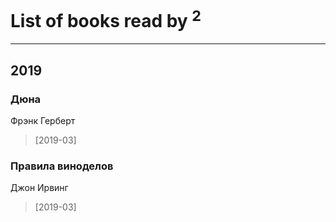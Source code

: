 # List of books read by [](https://plus.google.com/u/0/114658477696541181930/)<sup>2</sup>
---

## 2019

### Дюна
Фрэнк Герберт
> [2019-03] 


### Правила виноделов
Джон Ирвинг
> [2019-03] 



